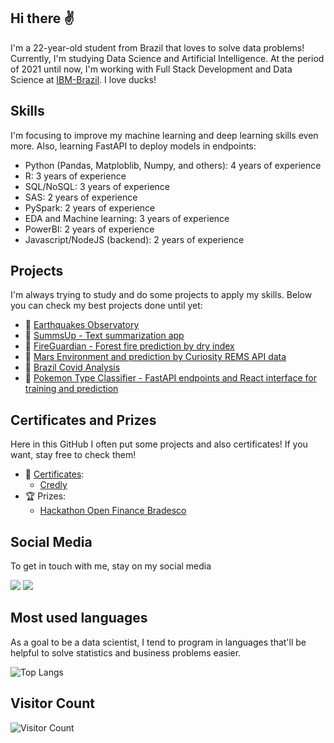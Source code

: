 ## Hi there ✌
I'm a 22-year-old student from Brazil that loves to solve data problems! Currently, I'm studying Data Science and Artificial Intelligence. At the period of 2021 until now, I'm working with Full Stack Development and Data Science at [IBM-Brazil](https://www.ibm.com/br-pt). I love ducks!  

## Skills
I'm focusing to improve my machine learning and deep learning skills even more. Also, learning FastAPI to deploy models in endpoints:
- Python (Pandas, Matploblib, Numpy, and others): 4 years of experience
- R: 3 years of experience
- SQL/NoSQL: 3 years of experience
- SAS: 2 years of experience
- PySpark: 2 years of experience
- EDA and Machine learning: 3 years of experience
- PowerBI: 2 years of experience
- Javascript/NodeJS (backend): 2 years of experience

## Projects 
I'm always trying to study and do some projects to apply my skills. Below you can check my best projects done until yet:
- 🧱 [Earthquakes Observatory](https://github.com/victoresende19/earthquakes)
- 🧱 [SummsUp - Text summarization app](https://github.com/victoresende19/SummsUp)
- 🧱 [FireGuardian - Forest fire prediction by dry index](https://github.com/victoresende19/DryForestFire)
- 🧱 [Mars Environment and prediction by Curiosity REMS API data](https://github.com/victoresende19/Mars_Curiosity)
- 🧱 [Brazil Covid Analysis](https://github.com/victoresende19/Brazil_covid_analysis)
- 🧱 [Pokemon Type Classifier - FastAPI endpoints and React interface for training and prediction](https://github.com/victoresende19/PokemonClassifier)


## Certificates and Prizes 
Here in this GitHub I often put some projects and also certificates! If you want, stay free to check them! 
- 📂 [Certificates](https://github.com/victoresende19/Certificates):
  - [Credly](https://www.credly.com/users/victor-resende.72ace601/badges)
- 🏆 Prizes:
  - [Hackathon Open Finance Bradesco](https://bradescohackcup.com.br/index.html)


## Social Media
To get in touch with me, stay on my social media

<a href="https://www.linkedin.com/in/victor-resende-508b75196/" target="_blank"><img src="https://img.shields.io/badge/-LinkedIn-%230077B5?style=for-the-badge&logo=linkedin&logoColor=white" target="_blank"></a>  <a href = "https://open.spotify.com/user/victorresende?si=BAsJ2nxXSxOjjRn8c3uUZw"><img src="https://img.shields.io/badge/-Spotify-%23333?style=for-the-badge&logo=spotify&logoColor=green" target="_blank"></a>


## Most used languages
As a goal to be a data scientist, I tend to program in languages that'll be helpful to solve statistics and business problems easier.

![Top Langs](https://github-readme-stats.vercel.app/api/top-langs/?username=victoresende19&layout=compact&theme=dracula&title_color=White)


## Visitor Count
![Visitor Count](https://profile-counter.glitch.me/{victoresende19}/count.svg)
